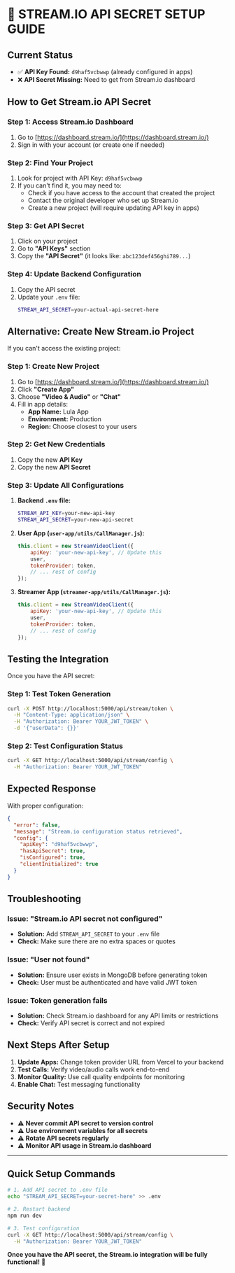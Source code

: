 # 🔑 **STREAM.IO API SECRET SETUP GUIDE**

## **Current Status**
- ✅ **API Key Found:** `d9haf5vcbwwp` (already configured in apps)
- ❌ **API Secret Missing:** Need to get from Stream.io dashboard

## **How to Get Stream.io API Secret**

### **Step 1: Access Stream.io Dashboard**
1. Go to [https://dashboard.stream.io/](https://dashboard.stream.io/)
2. Sign in with your account (or create one if needed)

### **Step 2: Find Your Project**
1. Look for project with API Key: `d9haf5vcbwwp`
2. If you can't find it, you may need to:
   - Check if you have access to the account that created the project
   - Contact the original developer who set up Stream.io
   - Create a new project (will require updating API key in apps)

### **Step 3: Get API Secret**
1. Click on your project
2. Go to **"API Keys"** section
3. Copy the **"API Secret"** (it looks like: `abc123def456ghi789...`)

### **Step 4: Update Backend Configuration**
1. Copy the API secret
2. Update your `.env` file:
   ```bash
   STREAM_API_SECRET=your-actual-api-secret-here
   ```

## **Alternative: Create New Stream.io Project**

If you can't access the existing project:

### **Step 1: Create New Project**
1. Go to [https://dashboard.stream.io/](https://dashboard.stream.io/)
2. Click **"Create App"**
3. Choose **"Video & Audio"** or **"Chat"**
4. Fill in app details:
   - **App Name:** Lula App
   - **Environment:** Production
   - **Region:** Choose closest to your users

### **Step 2: Get New Credentials**
1. Copy the new **API Key**
2. Copy the new **API Secret**

### **Step 3: Update All Configurations**
1. **Backend `.env` file:**
   ```bash
   STREAM_API_KEY=your-new-api-key
   STREAM_API_SECRET=your-new-api-secret
   ```

2. **User App (`user-app/utils/CallManager.js`):**
   ```javascript
   this.client = new StreamVideoClient({
       apiKey: 'your-new-api-key', // Update this
       user,
       tokenProvider: token,
       // ... rest of config
   });
   ```

3. **Streamer App (`streamer-app/utils/CallManager.js`):**
   ```javascript
   this.client = new StreamVideoClient({
       apiKey: 'your-new-api-key', // Update this
       user,
       tokenProvider: token,
       // ... rest of config
   });
   ```

## **Testing the Integration**

Once you have the API secret:

### **Step 1: Test Token Generation**
```bash
curl -X POST http://localhost:5000/api/stream/token \
  -H "Content-Type: application/json" \
  -H "Authorization: Bearer YOUR_JWT_TOKEN" \
  -d '{"userData": {}}'
```

### **Step 2: Test Configuration Status**
```bash
curl -X GET http://localhost:5000/api/stream/config \
  -H "Authorization: Bearer YOUR_JWT_TOKEN"
```

## **Expected Response**

With proper configuration:
```json
{
  "error": false,
  "message": "Stream.io configuration status retrieved",
  "config": {
    "apiKey": "d9haf5vcbwwp",
    "hasApiSecret": true,
    "isConfigured": true,
    "clientInitialized": true
  }
}
```

## **Troubleshooting**

### **Issue: "Stream.io API secret not configured"**
- **Solution:** Add `STREAM_API_SECRET` to your `.env` file
- **Check:** Make sure there are no extra spaces or quotes

### **Issue: "User not found"**
- **Solution:** Ensure user exists in MongoDB before generating token
- **Check:** User must be authenticated and have valid JWT token

### **Issue: Token generation fails**
- **Solution:** Check Stream.io dashboard for any API limits or restrictions
- **Check:** Verify API secret is correct and not expired

## **Next Steps After Setup**

1. **Update Apps:** Change token provider URL from Vercel to your backend
2. **Test Calls:** Verify video/audio calls work end-to-end
3. **Monitor Quality:** Use call quality endpoints for monitoring
4. **Enable Chat:** Test messaging functionality

## **Security Notes**

- ⚠️ **Never commit API secret to version control**
- ⚠️ **Use environment variables for all secrets**
- ⚠️ **Rotate API secrets regularly**
- ⚠️ **Monitor API usage in Stream.io dashboard**

---

## **Quick Setup Commands**

```bash
# 1. Add API secret to .env file
echo "STREAM_API_SECRET=your-secret-here" >> .env

# 2. Restart backend
npm run dev

# 3. Test configuration
curl -X GET http://localhost:5000/api/stream/config \
  -H "Authorization: Bearer YOUR_JWT_TOKEN"
```

**Once you have the API secret, the Stream.io integration will be fully functional!** 🚀
